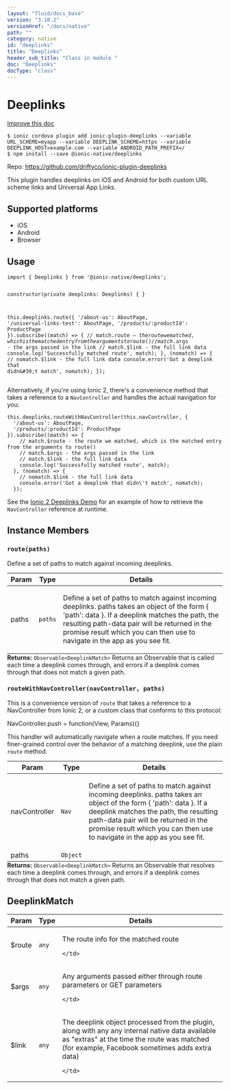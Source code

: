 ```yaml
---
layout: "fluid/docs_base"
version: "3.10.2"
versionHref: "/docs/native"
path: ""
category: native
id: "deeplinks"
title: "Deeplinks"
header_sub_title: "Class in module "
doc: "Deeplinks"
docType: "class"
---
```


<h1 class="api-title">Deeplinks</h1>

<a class="improve-v2-docs" href="http://github.com/driftyco/ionic-native/edit/master/src/@ionic-native/plugins/deeplinks/index.ts#L23">
  Improve this doc
</a>






<pre><code class="nohighlight">$ ionic cordova plugin add ionic-plugin-deeplinks --variable URL_SCHEME=myapp --variable DEEPLINK_SCHEME=https --variable DEEPLINK_HOST=example.com --variable ANDROID_PATH_PREFIX=/
$ npm install --save @ionic-native/deeplinks
</code></pre>
<p>Repo:
  <a href="https://github.com/driftyco/ionic-plugin-deeplinks">
    https://github.com/driftyco/ionic-plugin-deeplinks
  </a>
</p>


<p>This plugin handles deeplinks on iOS and Android for both custom URL scheme links
and Universal App Links.</p>




<h2>Supported platforms</h2>
<ul>
  <li>iOS</li><li>Android</li><li>Browser</li>
</ul>






<h2>Usage</h2>
<pre><code class="lang-typescript">import { Deeplinks } from &#39;@ionic-native/deeplinks&#39;;

constructor(private deeplinks: Deeplinks) { }

this.deeplinks.route({
     &#39;/about-us&#39;: AboutPage,
     &#39;/universal-links-test&#39;: AboutPage,
     &#39;/products/:productId&#39;: ProductPage
   }).subscribe((match) =&gt; {
     // match.$route - the route we matched, which is the matched entry from the arguments to route()
     // match.$args - the args passed in the link
     // match.$link - the full link data
     console.log(&#39;Successfully matched route&#39;, match);
   }, (nomatch) =&gt; {
     // nomatch.$link - the full link data
     console.error(&#39;Got a deeplink that didn\&#39;t match&#39;, nomatch);
   });
</code></pre>
<p>Alternatively, if you&#39;re using Ionic 2, there&#39;s a convenience method that takes a reference to a <code>NavController</code> and handles
the actual navigation for you:</p>
<pre><code class="lang-typescript">this.deeplinks.routeWithNavController(this.navController, {
  &#39;/about-us&#39;: AboutPage,
  &#39;/products/:productId&#39;: ProductPage
}).subscribe((match) =&gt; {
    // match.$route - the route we matched, which is the matched entry from the arguments to route()
    // match.$args - the args passed in the link
    // match.$link - the full link data
    console.log(&#39;Successfully matched route&#39;, match);
  }, (nomatch) =&gt; {
    // nomatch.$link - the full link data
    console.error(&#39;Got a deeplink that didn\&#39;t match&#39;, nomatch);
  });
</code></pre>
<p>See the <a href="https://github.com/driftyco/ionic2-deeplinks-demo/blob/master/app/app.ts">Ionic 2 Deeplinks Demo</a> for an example of how to
retrieve the <code>NavController</code> reference at runtime.</p>








<h2>Instance Members</h2>
<h3><a class="anchor" name="route" href="#route"></a><code>route(paths)</code></h3>




Define a set of paths to match against incoming deeplinks.

<table class="table param-table" style="margin:0;">
  <thead>
  <tr>
    <th>Param</th>
    <th>Type</th>
    <th>Details</th>
  </tr>
  </thead>
  <tbody>
  <tr>
    <td>
      paths</td>
    <td>
      <code>paths</code>
    </td>
    <td>
      <p>Define a set of paths to match against incoming deeplinks.
paths takes an object of the form { &#39;path&#39;: data }. If a deeplink
matches the path, the resulting path-data pair will be returned in the
promise result which you can then use to navigate in the app as you see fit.</p>
</td>
  </tr>
  </tbody>
</table>

<div class="return-value" markdown="1">
  <i class="icon ion-arrow-return-left"></i>
  <b>Returns:</b> <code>Observable&lt;DeeplinkMatch&gt;</code> Returns an Observable that is called each time a deeplink comes through, and
errors if a deeplink comes through that does not match a given path.
</div><h3><a class="anchor" name="routeWithNavController" href="#routeWithNavController"></a><code>routeWithNavController(navController,&nbsp;paths)</code></h3>




This is a convenience version of `route` that takes a reference to a NavController
from Ionic 2, or a custom class that conforms to this protocol:

NavController.push = function(View, Params){}

This handler will automatically navigate when a route matches. If you need finer-grained
control over the behavior of a matching deeplink, use the plain `route` method.

<table class="table param-table" style="margin:0;">
  <thead>
  <tr>
    <th>Param</th>
    <th>Type</th>
    <th>Details</th>
  </tr>
  </thead>
  <tbody>
  <tr>
    <td>
      navController</td>
    <td>
      <code>Nav</code>
    </td>
    <td>
      <p>Define a set of paths to match against incoming deeplinks.
paths takes an object of the form { &#39;path&#39;: data }. If a deeplink
matches the path, the resulting path-data pair will be returned in the
promise result which you can then use to navigate in the app as you see fit.</p>
</td>
  </tr>
  
  <tr>
    <td>
      paths</td>
    <td>
      <code>Object</code>
    </td>
    <td>
      </td>
  </tr>
  </tbody>
</table>

<div class="return-value" markdown="1">
  <i class="icon ion-arrow-return-left"></i>
  <b>Returns:</b> <code>Observable&lt;DeeplinkMatch&gt;</code> Returns an Observable that resolves each time a deeplink comes through, and
errors if a deeplink comes through that does not match a given path.
</div>





<h2><a class="anchor" name="DeeplinkMatch" href="#DeeplinkMatch"></a>DeeplinkMatch</h2>

<table class="table param-table" style="margin:0;">
  <thead>
  <tr>
    <th>Param</th>
    <th>Type</th>
    <th>Details</th>
  </tr>
  </thead>
  <tbody>
  
  <tr>
    <td>
      $route
    </td>
    <td>
      <code>any</code>
    </td>
    <td>
      <p>The route info for the matched route</p>

      
    </td>
  </tr>
  
  <tr>
    <td>
      $args
    </td>
    <td>
      <code>any</code>
    </td>
    <td>
      <p>Any arguments passed either through route parameters or GET parameters</p>

      
    </td>
  </tr>
  
  <tr>
    <td>
      $link
    </td>
    <td>
      <code>any</code>
    </td>
    <td>
      <p>The deeplink object processed from the plugin, along with any
any internal native data available as &quot;extras&quot; at the time
the route was matched (for example, Facebook sometimes adds extra data)</p>

      
    </td>
  </tr>
  
  </tbody>
</table>





